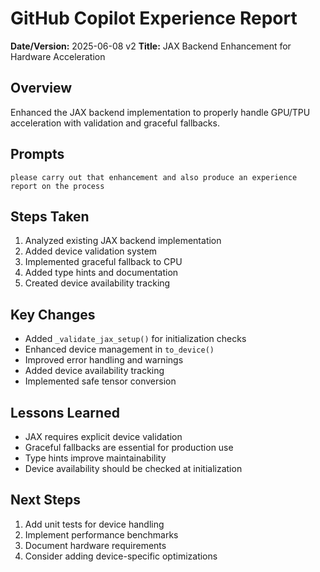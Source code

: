 # GitHub Copilot Experience Report

**Date/Version:** 2025-06-08 v2
**Title:** JAX Backend Enhancement for Hardware Acceleration

## Overview
Enhanced the JAX backend implementation to properly handle GPU/TPU acceleration with validation and graceful fallbacks.

## Prompts
```
please carry out that enhancement and also produce an experience report on the process
```

## Steps Taken
1. Analyzed existing JAX backend implementation
2. Added device validation system
3. Implemented graceful fallback to CPU
4. Added type hints and documentation
5. Created device availability tracking

## Key Changes
- Added `_validate_jax_setup()` for initialization checks
- Enhanced device management in `to_device()`
- Improved error handling and warnings
- Added device availability tracking
- Implemented safe tensor conversion

## Lessons Learned
- JAX requires explicit device validation
- Graceful fallbacks are essential for production use
- Type hints improve maintainability
- Device availability should be checked at initialization

## Next Steps
1. Add unit tests for device handling
2. Implement performance benchmarks
3. Document hardware requirements
4. Consider adding device-specific optimizations